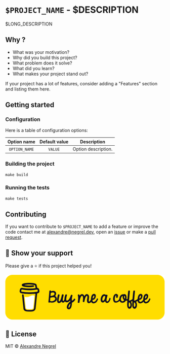 # `$PROJECT_NAME` - $DESCRIPTION

$LONG_DESCRIPTION

## Why ?

- What was your motivation?
- Why did you build this project?
- What problem does it solve?
- What did you learn?
- What makes your project stand out?

If your project has a lot of features, consider adding a "Features" section and listing them here.

## Getting started

### Configuration

Here is a table of configuration options:

|  Option name  | Default value |           Description            |
| :-----------: | :-----------: | :------------------------------: |
| `OPTION_NAME` |    `VALUE`    |       Option description.        |

### Building the project

```shell
make build
```

### Running the tests

```shell
make tests
```

## Contributing

If you want to contribute to `$PROJECT_NAME` to add a feature or improve the code contact
me at [alexandre@negrel.dev](mailto:alexandre@negrel.dev), open an
[issue](https://github.com/negrel/$PROJECT_NAME/issues) or make a
[pull request](https://github.com/negrel/$PROJECT_NAME/pulls).

## :stars: Show your support

Please give a :star: if this project helped you!

[![buy me a coffee](https://github.com/negrel/.github/blob/master/.github/images/bmc-button.png?raw=true)](https://www.buymeacoffee.com/negrel)

## :scroll: License

MIT © [Alexandre Negrel](https://www.negrel.dev/)
